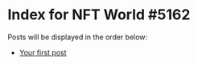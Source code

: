 # Index for NFT World #5162
Posts will be displayed in the order below:

- [Your first post](./001-first.md)

